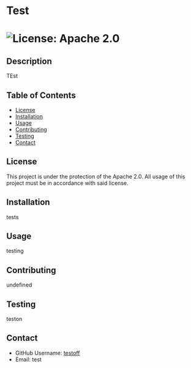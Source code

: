  # Test
  #  ![License: Apache 2.0](https://img.shields.io/badge/License-Apache%202.0-blue.svg)
   
   ## Description 
   TEst
   
   ## Table of Contents
   * [License](#license)
   * [Installation](#installation)
   * [Usage](#usage)
   * [Contributing](#contributing)
   * [Testing](#testing)
   * [Contact](#contact)
   
   ## License
   This project is under the protection of the Apache 2.0. All usage of this project must be in accordance with said license.
   
   ## Installation
   tests
   
   ## Usage
   testing
   
   ## Contributing
   undefined
   
   ## Testing
   teston
   
   ## Contact
   * GitHub Username: [testoff](https://github.com/undefined)
   * Email: test

